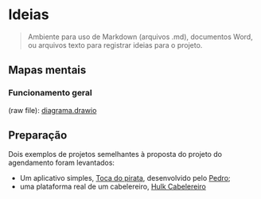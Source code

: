 # Ideias
> Ambiente para uso de Markdown (arquivos .md), documentos Word, ou arquivos texto para registrar ideias para o projeto.
## Mapas mentais
### Funcionamento geral
(raw file): <a href="https://github.com/Creath-Noite-A/Agendamento-Documentacao/blob/6ee7df12c76d404a93e0701ee89fcdcc2450dc04/documenta%C3%A7%C3%A3o/ideias/diagrama.drawio">diagrama.drawio</a>
## Preparação
Dois exemplos de projetos semelhantes à proposta do projeto do agendamento foram levantados:
- Um aplicativo simples, <a href="https://github.com/Pedrosouza21/Agendamento_Creath/blob/1606d6637e2d7e19186f62838a6fa0482e5e9494/documenta%C3%A7%C3%A3o/ideias/exemplo-1.md">Toca do pirata</a>, desenvolvido pelo <a href="https://github.com/Pedrosouza21">Pedro</a>;
- uma plataforma real de um cabelereiro, <a href="https://github.com/Pedrosouza21/Agendamento_Creath/blob/1606d6637e2d7e19186f62838a6fa0482e5e9494/documenta%C3%A7%C3%A3o/ideias/exemplo-2.md">Hulk Cabelereiro</a>
